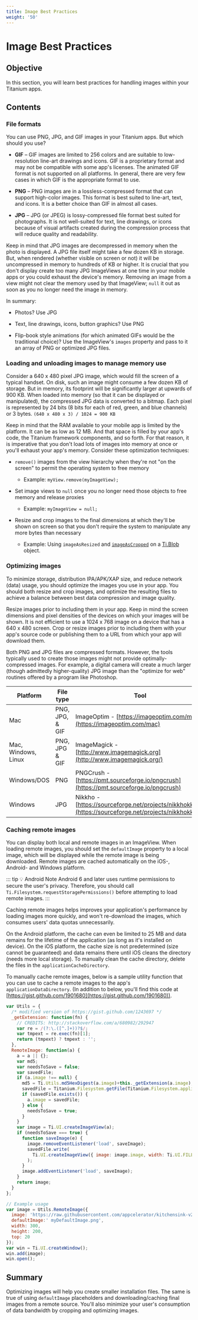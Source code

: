 ```yaml
---
title: Image Best Practices
weight: '50'
---
```


# Image Best Practices

## Objective

In this section, you will learn best practices for handling images within your Titanium apps.

## Contents

### File formats

You can use PNG, JPG, and GIF images in your Titanium apps. But which should you use?

* **GIF** – GIF images are limited to 256 colors and are suitable to low-resolution line-art drawings and icons. GIF is a proprietary format and may not be compatible with some app's licenses. The animated GIF format is not supported on all platforms. In general, there are very few cases in which GIF is the appropriate format to use.

* **PNG** – PNG images are in a lossless-compressed format that can support high-color images. This format is best suited to line-art, text, and icons. It is a better choice than GIF in almost all cases.

* **JPG** – JPG (or JPEG) is lossy-compressed file format best suited for photographs. It is not well-suited for text, line drawings, or icons because of visual artifacts created during the compression process that will reduce quality and readability.

Keep in mind that JPG images are decompressed in memory when the photo is displayed. A JPG file itself might take a few dozen KB in storage. But, when rendered (whether visible on screen or not) it will be uncompressed in memory to hundreds of KB or higher. It is crucial that you don't display create too many JPG ImageViews at one time in your mobile apps or you could exhaust the device's memory. Removing an image from a view might not clear the memory used by that ImageView; `null` it out as soon as you no longer need the image in memory.

In summary:

* Photos? Use JPG

* Text, line drawings, icons, button graphics? Use PNG

* Flip-book style animations (for which animated GIFs would be the traditional choice)? Use the ImageView's `images` property and pass to it an array of PNG or optimized JPG files.

### Loading and unloading images to manage memory use

Consider a 640 x 480 pixel JPG image, which would fill the screen of a typical handset. On disk, such an image might consume a few dozen KB of storage. But in memory, its footprint will be significantly larger at upwards of 900 KB. When loaded into memory (so that it can be displayed or manipulated), the compressed JPG data is converted to a bitmap. Each pixel is represented by 24 bits (8 bits for each of red, green, and blue channels) or 3 bytes. `(640 x 480 x 3) / 1024 = 900 KB`

Keep in mind that the RAM available to your mobile app is limited by the platform. It can be as low as 12 MB. And that space is filled by your app's code, the Titanium framework components, and so forth. For that reason, it is imperative that you don't load lots of images into memory at once or you'll exhaust your app's memory. Consider these optimization techniques:

* `remove()` images from the view hierarchy when they're not "on the screen" to permit the operating system to free memory

    * Example: `myView.remove(myImageView);`

* Set image views to `null` once you no longer need those objects to free memory and release proxies

    * Example: `myImageView = null;`

* Resize and crop images to the final dimensions at which they'll be shown on screen so that you don't require the system to manipulate any more bytes than necessary

    * Example: Using `imageAsResized` and [`imageAsCropped`](#!/api/Titanium.Blob-method-imageAsCropped) on a [Ti.Blob](#!/api/Titanium.Blob) object.

### Optimizing images

To minimize storage, distribution IPA/APK/XAP size, and reduce network (data) usage, you should optimize the images you use in your app. You should both resize and crop images, and optimize the resulting files to achieve a balance between best data compression and image quality.

Resize images prior to including them in your app. Keep in mind the screen dimensions and pixel densities of the devices on which your images will be shown. It is not efficient to use a 1024 x 768 image on a device that has a 640 x 480 screen. Crop or resize images prior to including them with your app's source code or publishing them to a URL from which your app will download them.

Both PNG and JPG files are compressed formats. However, the tools typically used to create those images might not provide optimally-compressed images. For example, a digital camera will create a much larger (though admittedly higher-quality) JPG image than the "optimize for web" routines offered by a program like Photoshop.

| Platform | File type | Tool |
| --- | --- | --- |
| Mac | PNG, JPG, & GIF | ImageOptim - [https://imageoptim.com/mac](https://imageoptim.com/mac) |
| Mac, Windows, Linux | PNG, JPG & GIF | ImageMagick - [http://www.imagemagick.org](http://www.imagemagick.org/) |
| Windows/DOS | PNG | PNGCrush - [https://pmt.sourceforge.io/pngcrush](https://pmt.sourceforge.io/pngcrush) |
| Windows | JPG | Nikkho - [https://sourceforge.net/projects/nikkhokkho](https://sourceforge.net/projects/nikkhokkho/) |

### Caching remote images

You can display both local and remote images in an ImageView. When loading remote images, you should set the `defaultImage` property to a local image, which will be displayed while the remote image is being downloaded. Remote images are cached automatically on the iOS-, Android- and Windows platform.

::: tip 💡 Android Note
Android 6 and later uses runtime permissions to secure the user's privacy. Therefore, you should call `Ti.Filesystem.requestStoragePermissions()` before attempting to load remote images.
:::

Caching remote images helps improves your application's performance by loading images more quickly, and won't re-download the images, which consumes users' data quotas unnecessarily.

On the Android platform, the cache can even be limited to 25 MB and data remains for the lifetime of the application (as long as it's installed on device). On the iOS platform, the cache size is not predetermined (size cannot be guaranteed) and data remains there until iOS cleans the directory (needs more local storage). To manually clean the cache directory, delete the files in the `applicationCacheDirectory`.

To manually cache remote images, below is a sample utility function that you can use to cache a remote images to the app's `applicationDataDirectory`. (In addition to below, you'll find this code at [https://gist.github.com/1901680](https://gist.github.com/1901680)).

```javascript
var Utils = {
  /* modified version of https://gist.github.com/1243697 */
  _getExtension: function(fn) {
    // CREDITS: http://stackoverflow.com/a/680982/292947
    var re = /(?:\.([^.]+))?$/;
    var tmpext = re.exec(fn)[1];
    return (tmpext) ? tmpext : '';
  },
  RemoteImage: function(a) {
    a = a || {};
    var md5;
    var needsToSave = false;
    var savedFile;
    if (a.image !== null) {
      md5 = Ti.Utils.md5HexDigest(a.image)+this._getExtension(a.image);
      savedFile = Titanium.Filesystem.getFile(Titanium.Filesystem.applicationDataDirectory, md5);
      if (savedFile.exists()) {
        a.image = savedFile;
      } else {
        needsToSave = true;
      }
    }
    var image = Ti.UI.createImageView(a);
    if (needsToSave === true) {
      function saveImage(e) {
        image.removeEventListener('load', saveImage);
        savedFile.write(
          Ti.UI.createImageView({ image: image.image, width: Ti.UI.FILL, height: Ti.UI.FILL }).toImage()
        );
      }
      image.addEventListener('load', saveImage);
    }
    return image;
  }
};

// Example usage
var image = Utils.RemoteImage({
  image: 'https://raw.githubusercontent.com/appcelerator/kitchensink-v2/master/app/assets/images/titanium-logo.png',
  defaultImage:' myDefaultImage.png',
  width: 300,
  height: 200,
  top: 20
});
var win = Ti.UI.createWindow();
win.add(image);
win.open();
```

## Summary

Optimizing images will help you create smaller installation files. The same is true of using `defaultImage` placeholders and downloading/caching final images from a remote source. You'll also minimize your user's consumption of data bandwidth by cropping and optimizing images.
